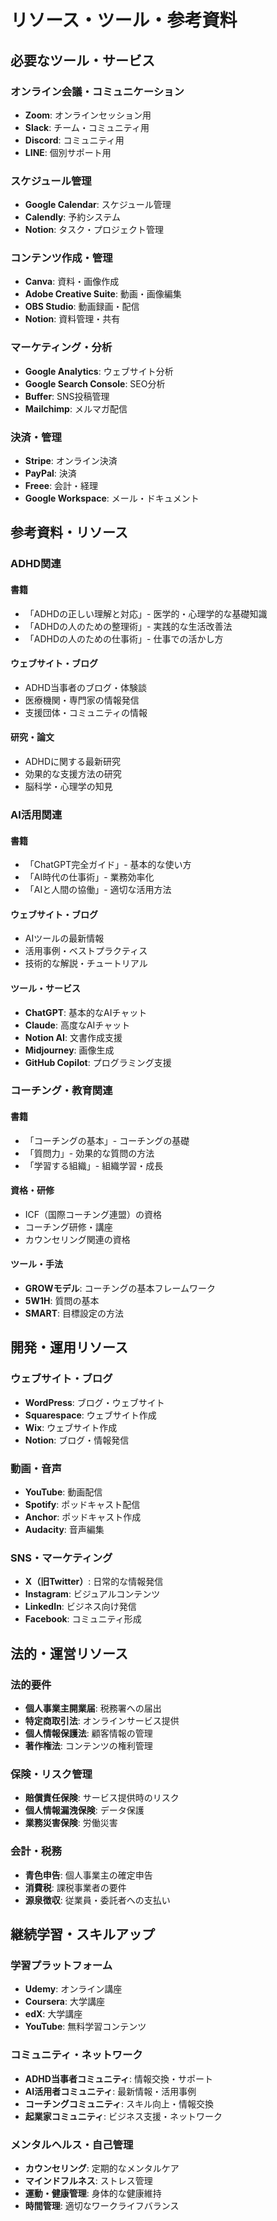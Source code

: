 # リソース・ツール・参考資料

## 必要なツール・サービス

### オンライン会議・コミュニケーション
- **Zoom**: オンラインセッション用
- **Slack**: チーム・コミュニティ用
- **Discord**: コミュニティ用
- **LINE**: 個別サポート用

### スケジュール管理
- **Google Calendar**: スケジュール管理
- **Calendly**: 予約システム
- **Notion**: タスク・プロジェクト管理

### コンテンツ作成・管理
- **Canva**: 資料・画像作成
- **Adobe Creative Suite**: 動画・画像編集
- **OBS Studio**: 動画録画・配信
- **Notion**: 資料管理・共有

### マーケティング・分析
- **Google Analytics**: ウェブサイト分析
- **Google Search Console**: SEO分析
- **Buffer**: SNS投稿管理
- **Mailchimp**: メルマガ配信

### 決済・管理
- **Stripe**: オンライン決済
- **PayPal**: 決済
- **Freee**: 会計・経理
- **Google Workspace**: メール・ドキュメント

## 参考資料・リソース

### ADHD関連
#### 書籍
- 「ADHDの正しい理解と対応」- 医学的・心理学的な基礎知識
- 「ADHDの人のための整理術」- 実践的な生活改善法
- 「ADHDの人のための仕事術」- 仕事での活かし方

#### ウェブサイト・ブログ
- ADHD当事者のブログ・体験談
- 医療機関・専門家の情報発信
- 支援団体・コミュニティの情報

#### 研究・論文
- ADHDに関する最新研究
- 効果的な支援方法の研究
- 脳科学・心理学の知見

### AI活用関連
#### 書籍
- 「ChatGPT完全ガイド」- 基本的な使い方
- 「AI時代の仕事術」- 業務効率化
- 「AIと人間の協働」- 適切な活用方法

#### ウェブサイト・ブログ
- AIツールの最新情報
- 活用事例・ベストプラクティス
- 技術的な解説・チュートリアル

#### ツール・サービス
- **ChatGPT**: 基本的なAIチャット
- **Claude**: 高度なAIチャット
- **Notion AI**: 文書作成支援
- **Midjourney**: 画像生成
- **GitHub Copilot**: プログラミング支援

### コーチング・教育関連
#### 書籍
- 「コーチングの基本」- コーチングの基礎
- 「質問力」- 効果的な質問の方法
- 「学習する組織」- 組織学習・成長

#### 資格・研修
- ICF（国際コーチング連盟）の資格
- コーチング研修・講座
- カウンセリング関連の資格

#### ツール・手法
- **GROWモデル**: コーチングの基本フレームワーク
- **5W1H**: 質問の基本
- **SMART**: 目標設定の方法

## 開発・運用リソース

### ウェブサイト・ブログ
- **WordPress**: ブログ・ウェブサイト
- **Squarespace**: ウェブサイト作成
- **Wix**: ウェブサイト作成
- **Notion**: ブログ・情報発信

### 動画・音声
- **YouTube**: 動画配信
- **Spotify**: ポッドキャスト配信
- **Anchor**: ポッドキャスト作成
- **Audacity**: 音声編集

### SNS・マーケティング
- **X（旧Twitter）**: 日常的な情報発信
- **Instagram**: ビジュアルコンテンツ
- **LinkedIn**: ビジネス向け発信
- **Facebook**: コミュニティ形成

## 法的・運営リソース

### 法的要件
- **個人事業主開業届**: 税務署への届出
- **特定商取引法**: オンラインサービス提供
- **個人情報保護法**: 顧客情報の管理
- **著作権法**: コンテンツの権利管理

### 保険・リスク管理
- **賠償責任保険**: サービス提供時のリスク
- **個人情報漏洩保険**: データ保護
- **業務災害保険**: 労働災害

### 会計・税務
- **青色申告**: 個人事業主の確定申告
- **消費税**: 課税事業者の要件
- **源泉徴収**: 従業員・委託者への支払い

## 継続学習・スキルアップ

### 学習プラットフォーム
- **Udemy**: オンライン講座
- **Coursera**: 大学講座
- **edX**: 大学講座
- **YouTube**: 無料学習コンテンツ

### コミュニティ・ネットワーク
- **ADHD当事者コミュニティ**: 情報交換・サポート
- **AI活用者コミュニティ**: 最新情報・活用事例
- **コーチングコミュニティ**: スキル向上・情報交換
- **起業家コミュニティ**: ビジネス支援・ネットワーク

### メンタルヘルス・自己管理
- **カウンセリング**: 定期的なメンタルケア
- **マインドフルネス**: ストレス管理
- **運動・健康管理**: 身体的な健康維持
- **時間管理**: 適切なワークライフバランス 